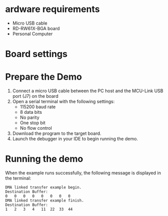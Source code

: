 ardware requirements
=====================
- Micro USB cable
- RD-RW61X-BGA board
- Personal Computer

Board settings
============


Prepare the Demo
===============
1.  Connect a micro USB cable between the PC host and the MCU-Link USB port (J7) on the board
2.  Open a serial terminal with the following settings:
    - 115200 baud rate
    - 8 data bits
    - No parity
    - One stop bit
    - No flow control
3.  Download the program to the target board.
4.  Launch the debugger in your IDE to begin running the demo.

Running the demo
================
When the example runs successfully, the following message is displayed in the terminal:
~~~~~~~~~~~~~~~~~~~~~
DMA linked transfer example begin.
Destination Buffer:
0	0	0	0	0	0	0	0
DMA linked transfer example finish.
Destination Buffer:
1	2	3	4	11	22	33	44
~~~~~~~~~~~~~~~~~~~~~
